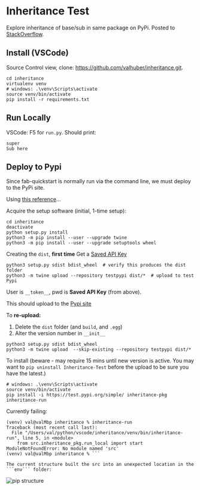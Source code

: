 # Inheritance Test
Explore inheritance of base/sub in same package on PyPi.  Posted to [StackOverflow](https://stackoverflow.com/questions/63363476/pypi-installed-app-fails-with-modulenotfound).

## Install (VSCode)
Source Control view, clone: https://github.com/valhuber/inheritance.git.
```
cd inheritance
virtualenv venv
# windows: .\venv\Scripts\activate
source venv/bin/activate
pip install -r requirements.txt
```

## Run Locally

VSCode: F5 for `run.py`. Should print:
```
super
Sub here
```

## Deploy to Pypi
Since fab-quickstart is normally run via the command line, we must deploy to the PyPi site.

Using [this reference](https://packaging.python.org/tutorials/packaging-projects/)...

Acquire the setup software (initial, 1-time setup):
```
cd inheritance
deactivate
python setup.py install
python3 -m pip install --user --upgrade twine
python3 -m pip install --user --upgrade setuptools wheel
```

Creating the `dist`, **first time**
Get a [Saved API Key](https://test.pypi.org/manage/account/#api-tokens)

```
python3 setup.py sdist bdist_wheel  # verify this produces the dist folder
python3 -m twine upload --repository testpypi dist/*  # upload to test Pypi
```
User is `__token__`, pwd is **Saved API Key** (from above).

This should upload to the [Pypi site](https://test.pypi.org/project/Inheritance-Test/)

To **re-upload:**
1. Delete the `dist` folder (and `build`, and `.egg`)
2. Alter the version number in `__init__`
```
python3 setup.py sdist bdist_wheel
python3 -m twine upload  --skip-existing --repository testpypi dist/*
```

To install (beware - may require 15 mins until new version is active.  You may want to `pip uninstall Inheritance-Test` before the upload to be sure you have the latest.)

```
# windows: .\venv\Scripts\activate
source venv/bin/activate
pip install -i https://test.pypi.org/simple/ inheritance-pkg
inheritance-run
```

Currently failing:

```
(venv) val@valMbp inheritance % inheritance-run
Traceback (most recent call last):
  File "/Users/val/python/vscode/inheritance/venv/bin/inheritance-run", line 5, in <module>
    from src.inheritance_pkg.run_local import start
ModuleNotFoundError: No module named 'src'
(venv) val@valMbp inheritance % ```

The current structure built the src into an unexpected location in the ```env``` folder:
```
![pip structure](https://drive.google.com/uc?export=view&id=1ZrzBRsUmc3A8AZY9RB-QvbQ0WXLma84w)

